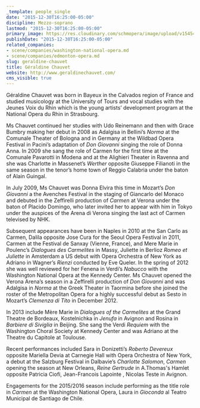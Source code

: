 ```yaml
---
_template: people_single
date: "2015-12-30T16:25:00-05:00"
discipline: Mezzo-soprano
lastmod: "2015-12-30T16:25:00-05:00"
primary_image: https://res.cloudinary.com/schmopera/image/upload/v1545409169/media/webhook-uploads/1451510615642/2015-12-30---Geraldine-Chauvet.jpg.jpg
publishDate: "2015-12-30T16:25:00-05:00"
related_companies:
- scene/companies/washington-national-opera.md
- scene/companies/edmonton-opera.md
slug: geraldine-chauvet
title: Géraldine Chauvet
website: http://www.geraldinechauvet.com/
cms_visible: true
---
```


Géraldine Chauvet was born in Bayeux in the Calvados region of France and studied musicology at the University of Tours and vocal studies with the Jeunes Voix du Rhin which is the young artists’ development program at the National Opera du Rhin in Strasbourg.

Ms Chauvet continued her studies with Udo Reinemann and then with Grace Bumbry making her debut in 2008 as Adalgisa in Bellini’s *Norma* at the Comunale Theater of Bologna and in Germany at the Wildbad Opera Festival in Pacini’s adaptation of *Don Giovanni* singing the role of Donna Anna. In 2009 she sang the role of Carmen for the first time at the Comunale Pavarotti in Modena and at the Alighieri Theater in Ravenna and she was Charlotte in Massenet’s *Werther* opposite Giuseppe Filianoti in the same season in the tenor’s home town of Reggio Calabria under the baton of Alain Guingal.

In July 2009, Ms Chauvet was Donna Elvira this time in Mozart’s *Don Giovanni* a the Avenches Festival in the staging of Giancarlo del Monaco and debuted in the Zeffirelli production of *Carmen* at Verona under the baton of Placido Domingo, who later invited her to appear with him in Tokyo under the auspices of the Arena di Verona singing the last act of Carmen televised by NHK.

Subsequent appearances have been in Naples in 2010 at the San Carlo as Carmen, Dalila opposite Jose Cura for the Seoul Opera Festival in 2011, Carmen at the Festival de Sanxay (Vienne, France), and Mere Marie in Poulenc’s *Dialogues des Carmelites* in Massy, Juliette in Berlioz *Romeo et Juliette* in Amsterdam a US debut with Opera Orchestra of New York as Adriano in Wagner’s *Rienzi* conducted by Eve Queler. In the spring of 2012 she was well reviewed for her Fenena in Verdi’s *Nabucco* with the Washington National Opera at the Kennedy Center. Ms Chauvet opened the Verona Arena’s season in a Zeffirelli production of *Don Giovanni* and was Adalgisa in *Norma* at the Greek Theater in Taormina before she joined the roster of the Metropolitan Opera for a highly successful debut as Sesto in Mozart’s *Clemenza di Tito* in December 2012.

In 2013 include Mère Marie in *Dialogues of the Carmelites* at the Grand Theatre de Bordeaux, Kostelnichka in *Jenufa* in Avignon and Rosina in *Barbiere di Siviglia* in Beijing. She sang the Verdi *Requiem* with the Washington Choral Society at Kennedy Center and was Adriano at the Theatre du Capitole at Toulouse.

Recent performances included Sara in Donizetti’s *Roberto Devereux* opposite Mariella Devia at Carnegie Hall with Opera Orchestra of New York, a debut at the Salzburg Festival in Dalbavie’s *Charlotte Salomon*, *Carmen* opening the season at New Orleans, *Reine Gertrude* in A.Thomas's Hamlet opposite Patricia Ciofi, Jean-Francois Lapointe , Nicolas Teste in Avignon.

Engagements for the 2015/2016 season include performing as the title role in *Carmen* at the Washington National Opera, Laura in *Gioconda* al Teatro Municipal de Santiago de Chile.

